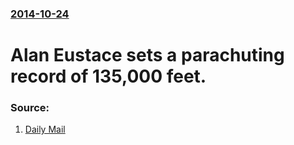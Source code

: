 ### [2014-10-24](/news/2014/10/24/index.md)

# Alan Eustace sets a parachuting record of 135,000 feet. 




### Source:

1. [Daily Mail](http://www.dailymail.co.uk/sciencetech/article-2806972/Google-Executive-breaks-Felix-Baumgartner-s-highest-parachute-jump-record-secret-135-000-foot-leap-edge-space.html)
